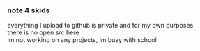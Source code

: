 ### note 4 skids 

everything I upload to github is private and for my own purposes<br/>
there is no open src here <br/>
im not working on any projects, im busy with school

  
